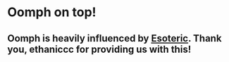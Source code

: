 # Oomph on top!
## Oomph is heavily influenced by [Esoteric](https://github.com/ethaniccc/Esoteric). Thank you, ethaniccc for providing us with this!
